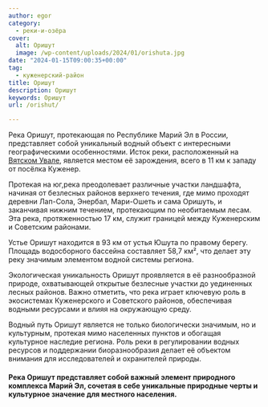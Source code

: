 ```yaml
---
author: egor
category:
  - реки-и-озёра
cover:
  alt: Оришут
  image: /wp-content/uploads/2024/01/orishuta.jpg
date: "2024-01-15T09:00:35+00:00"
tag:
  - куженерский-район
title: Оришут
description: Оришут
keywords: Оришут
url: /orishut/

---
```

Река Оришут, протекающая по Республике Марий Эл в России, представляет собой уникальный водный объект с интересными географическими особенностями. Исток реки, расположенный на [Вятском Увале](/kamennaya-gora-marij-el/), является местом её зарождения, всего в 11 км к западу от посёлка Куженер.

Протекая на юг,река преодолевает различные участки ландшафта, начиная от безлесных районов верхнего течения, где мимо проходят деревни Лап-Сола, Энербал, Мари-Ошеть и сама Оришуть, и заканчивая нижним течением, протекающим по необитаемым лесам. Эта река, протяженностью 17 км, служит границей между Куженерским и Советским районами.

Устье Оришут находится в 93 км от устья Юшута по правому берегу. Площадь водосборного бассейна составляет 58,7 км², что делает эту реку значимым элементом водной системы региона.

Экологическая уникальность Оришут проявляется в её разнообразной природе, охватывающей открытые безлесные участки до уединенных лесных районов. Важно отметить, что река играет ключевую роль в экосистемах Куженерского и Советского районов, обеспечивая водными ресурсами и влияя на окружающую среду.

Водный путь Оришут является не только биологически значимым, но и культурным, протекая мимо населенных пунктов и обогащая культурное наследие региона. Роль реки в регулировании водных ресурсов и поддержании биоразнообразия делает её объектом внимания для исследователей и охранителей природы.

#### Река Оришут представляет собой важный элемент природного комплекса Марий Эл, сочетая в себе уникальные природные черты и культурное значение для местного населения.
